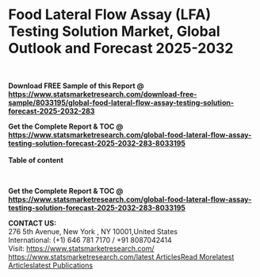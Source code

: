 <h1>Food Lateral Flow Assay (LFA) Testing Solution Market, Global Outlook and Forecast 2025-2032</h1><br/><p><strong>Download FREE Sample of this Report @ <a href="https://www.statsmarketresearch.com/download-free-sample/8033195/global-food-lateral-flow-assay-testing-solution-forecast-2025-2032-283">https://www.statsmarketresearch.com/download-free-sample/8033195/global-food-lateral-flow-assay-testing-solution-forecast-2025-2032-283</a></strong></p><div><b>Get the Complete Report & TOC @ <a href="https://www.statsmarketresearch.com/global-food-lateral-flow-assay-testing-solution-forecast-2025-2032-283-8033195">https://www.statsmarketresearch.com/global-food-lateral-flow-assay-testing-solution-forecast-2025-2032-283-8033195</a></b></div><br><b>Table of content</b><p><br><div><b>Get the Complete Report & TOC @ <a href="https://www.statsmarketresearch.com/global-food-lateral-flow-assay-testing-solution-forecast-2025-2032-283-8033195">https://www.statsmarketresearch.com/global-food-lateral-flow-assay-testing-solution-forecast-2025-2032-283-8033195</a></b></div></p> <b>CONTACT US:</b><br>276 5th Avenue, New York , NY 10001,United States<br>International: (+1) 646 781 7170 / +91 8087042414<br>Visit: <a href="https://www.statsmarketresearch.com/">https://www.statsmarketresearch.com/</a><br><a href="https://gyeongbokgung.com">https://www.statsmarketresearch.com/</a><a href="https://hallyeomaritime.com">latest Articles</a><a href="https://jingwansa.com">Read More</a><a href=https://nguoiviet.jp/">latest Articles</a><a href="https://www.intelmarketresearch.com/">latest Publications</a>